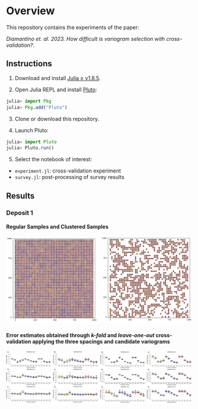 # Overview

This repository contains the experiments of the paper:

*Diamantino et. al. 2023. How difficult is variogram selection with cross-validation?*.

## Instructions

1. Download and install [Julia ≥ v1.8.5](https://julialang.org/downloads/).

2. Open Julia REPL and install [Pluto](https://github.com/fonsp/Pluto.jl):
```julia
julia> import Pkg
julia> Pkg.add("Pluto")
```
3. Clone or download this repository.

4. Launch Pluto:
```julia
julia> import Pluto
julia> Pluto.run()
```
5. Select the notebook of interest:

- `experiment.jl`: cross-validation experiment
- `survey.jl`: post-processing of survey results

## Results

### Deposit 1

#### Regular Samples and Clustered Samples

![deposit1](results/deposit1.png) 

#### Error estimates obtained through *k-fold* and *leave-one-out* cross-validation applying the three spacings and candidate variograms

![dep1-boxplots](results/dep1-boxplots.png) 
